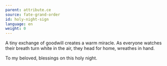 ```yaml
---
parent: attribute.ce
source: fate-grand-order
id: holy-night-sign
language: en
weight: 0
---
```


A tiny exchange of goodwill creates a warm miracle.
As everyone watches their breath turn white in the air, they head for home, wreathes in hand.

To my beloved, blessings on this holy night.
